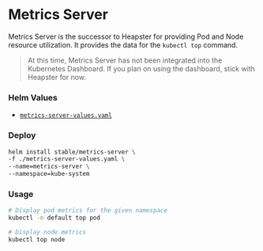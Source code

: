 # Metrics Server

Metrics Server is the successor to Heapster for providing Pod and Node resource utilization. It
provides the data for the `kubectl top` command.

> At this time, Metrics Server has not been integrated into the Kubernetes Dashboard. If you plan on
> using the dashboard, stick with Heapster for now.

### Helm Values

  - [`metrics-server-values.yaml`](./metrics-server-values.yaml)

### Deploy

```bash
helm install stable/metrics-server \
-f ./metrics-server-values.yaml \
--name=metrics-server \
--namespace=kube-system
```

### Usage

```bash
# Display pod metrics for the given namespace
kubectl -n default top pod

# Display node metrics
kubectl top node
```
